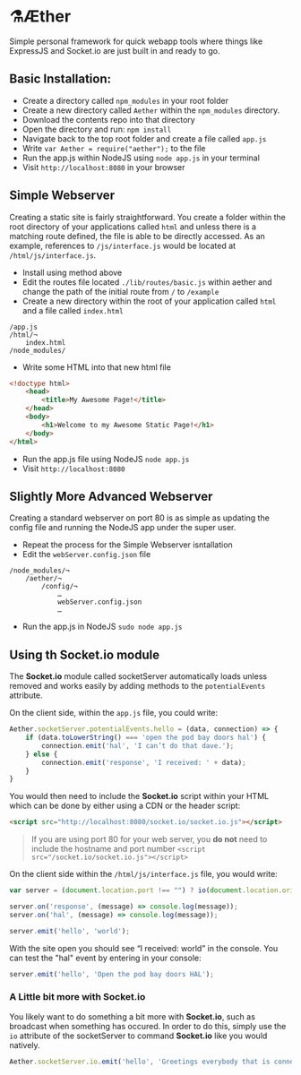 # ⚗Æther
Simple personal framework for quick webapp tools where things like ExpressJS and Socket.io
are just built in and ready to go.

## Basic Installation:
+ Create a directory called `npm_modules` in your root folder
+ Create a new directory called `Aether` within the `npm_modules` directory.
+ Download the contents repo into that directory
+ Open the directory and run: `npm install`
+ Navigate back to the top root folder and create a file called `app.js`
+ Write `var Aether = require("aether");` to the file
+ Run the app.js within NodeJS using `node app.js` in your terminal
+ Visit `http://localhost:8080` in your browser

## Simple Webserver
Creating a static site is fairly straightforward. You create a folder within the root directory of your applications called `html` and unless there is a matching route defined, the file is able to be directly accessed. As an example, references to `/js/interface.js` would be located at `/html/js/interface.js`.
+ Install using method above
+ Edit the routes file located `./lib/routes/basic.js` within aether and change the path of the initial route from `/` to `/example`
+ Create a new directory within the root of your application called `html` and a file called `index.html`
```
/app.js
/html/¬
    index.html
/node_modules/
```
+ Write some HTML into that new html file
```html
<!doctype html>
    <head>
        <title>My Awesome Page!</title>
    </head>
    <body>
        <h1>Welcome to my Awesome Static Page!</h1>
    </body>
</html>
```
+ Run the app.js file using NodeJS ``` node app.js ```
+ Visit `http://localhost:8080`

## Slightly More Advanced Webserver
Creating a standard webserver on port 80 is as simple as updating the config file and running the NodeJS app under the super user.
+ Repeat the process for the Simple Webserver isntallation
+ Edit the `webServer.config.json` file
```
/node_modules/¬
    /aether/¬
        /config/¬
            …
            webServer.config.json
            …
```
+ Run the app.js in NodeJS `sudo node app.js`

## Using th Socket.io module
The **Socket.io** module called socketServer automatically loads unless removed and works easily by adding methods to the `potentialEvents` attribute.

On the client side, within the `app.js` file, you could write:
```JavaScript
Aether.socketServer.potentialEvents.hello = (data, connection) => {
    if (data.toLowerString() === 'open the pod bay doors hal') {
        connection.emit('hal', 'I can’t do that dave.');
    } else {
        connection.emit('response', 'I received: ' + data);
    }
}
```
You would then need to include the **Socket.io** script within your HTML which can be done by either using a CDN or the header script:
```html
<script src="http://localhost:8080/socket.io/socket.io.js"></script>
```
> If you are using port 80 for your web server, you **do not** need to include the hostname and port number `<script src="/socket.io/socket.io.js"></script>`

On the client side within the `/html/js/interface.js` file, you would write:
```JavaScript
var server = (document.location.port !== "") ? io(document.location.origin + ':' + document.location.port) : io();

server.on('response', (message) => console.log(message));
server.on('hal', (message) => console.log(message));

server.emit('hello', 'world');
```
With the site open you should see “I received: world” in the console. You can test the "hal" event by entering in your console:
```JavaScript
server.emit('hello', 'Open the pod bay doors HAL');
```
### A Little bit more with Socket.io
You likely want to do something a bit more with **Socket.io**, such as broadcast when something has occured. In order to do this, simply use the `io` attribute of the socketServer to command **Socket.io** like you would natively.
```JavaScript
Aether.socketServer.io.emit('hello', 'Greetings everybody that is connected!');
```
